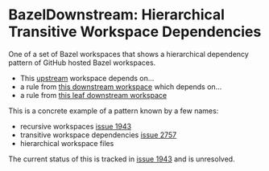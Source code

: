 # BazelDownstream: Hierarchical Transitive Workspace Dependencies

One of a set of Bazel workspaces that shows a hierarchical dependency pattern of GitHub hosted Bazel workspaces.

- This [upstream](https://github.com/plaird/BazelUpstream) workspace depends on...
- a rule from [this downstream workspace](https://github.com/plaird/BazelDownstream) which depends on...
- a rule from [this leaf downstream workspace](https://github.com/plaird/BazelDownstreamLeaf)

This is a concrete example of a pattern known by a few names:

- recursive workspaces [issue 1943](https://github.com/bazelbuild/bazel/issues/1943)
- transitive workspace dependencies [issue 2757](https://github.com/bazelbuild/bazel/issues/2757)
- hierarchical workspace files

The current status of this is tracked in [issue 1943](https://github.com/bazelbuild/bazel/issues/1943) and is unresolved.
